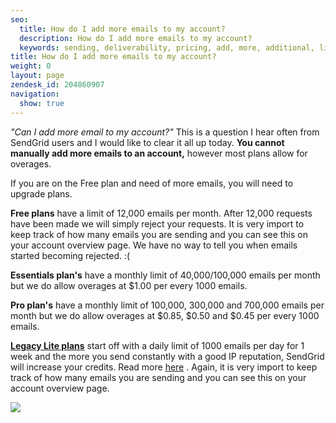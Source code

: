 ```yaml
---
seo:
  title: How do I add more emails to my account?
  description: How do I add more emails to my account?
  keywords: sending, deliverability, pricing, add, more, additional, limits, credits, overage, emails, mail
title: How do I add more emails to my account?
weight: 0
layout: page
zendesk_id: 204860907
navigation:
  show: true
---
```


_"Can I add more email to my account?"_ This is a question I hear often from SendGrid users and I would like to clear it all up today. **You cannot manually add more emails to an account,**  however most plans allow for overages.

If you are on the Free plan and need of more emails, you will need to upgrade plans.

**Free plans** have a limit of 12,000 emails per month. After 12,000 requests have been made we will simply reject your requests. It is very import to keep track of how many emails you are sending and you can see this on your account overview page. We have no way to tell you when emails started becoming rejected. :(

**Essentials plan's**  have a monthly limit of 40,000/100,000 emails per month but we do allow overages at $1.00 per every 1000 emails.

**Pro plan's**  have a monthly limit of 100,000, 300,000 and 700,000 emails per month but we do allow overages at $0.85, $0.50 and $0.45 per every 1000 emails.

**[Legacy Lite plans]({{root_url}}/Classroom/Basics/Billing/legacy_lite_plan.html)** start off with a daily limit of 1000 emails per day for 1 week and the more you send constantly with a good IP reputation, SendGrid will increase your credits. Read more [here](https://sendgrid.com/docs/User_Guide/sending_practices.html) . Again, it is very import to keep track of how many emails you are sending and you can see this on your account overview page.

![]({{root_url}}/images/Screen_Shot_2015-05-26_at_12.21.47_PM.png)
